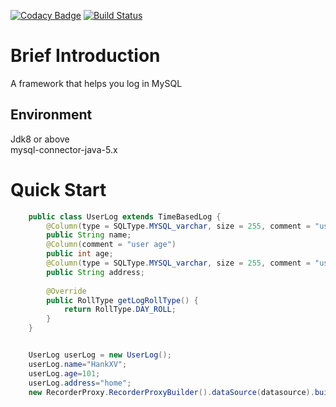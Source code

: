 [![Codacy Badge](https://api.codacy.com/project/badge/Grade/8558598883684247a0e568b7ad30bf4d)](https://www.codacy.com/app/104381832/Recorder?utm_source=github.com&amp;utm_medium=referral&amp;utm_content=HankXV/Recorder&amp;utm_campaign=Badge_Grade)
[![Build Status](https://travis-ci.org/HankXV/Recorder.svg?branch=master)](https://travis-ci.org/HankXV/Recorder)
# Brief Introduction
A framework that helps you log in MySQL
## Environment
Jdk8 or above<br>
mysql-connector-java-5.x
# Quick Start
```java
	public class UserLog extends TimeBasedLog {
		@Column(type = SQLType.MYSQL_varchar, size = 255, comment = "user name")
		public String name;
		@Column(comment = "user age")
		public int age;
		@Column(type = SQLType.MYSQL_varchar, size = 255, comment = "user address")
		public String address;
	
		@Override
		public RollType getLogRollType() {
			return RollType.DAY_ROLL;
		}
	}
```
```java

	UserLog userLog = new UserLog();
	userLog.name="HankXV";
	userLog.age=101;
	userLog.address="home";
	new RecorderProxy.RecorderProxyBuilder().dataSource(datasource).build().execute(userLog);
		
```
